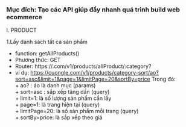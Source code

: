 ### Mục đích: Tạo các API giúp đẩy nhanh quá trình build web ecommerce

I. PRODUCT

1.Lấy danh sách tất cả sản phẩm
- function: getAllProducts()
- Phương thức: GET
- Router: https://<your-website>.com/v1/products/allProduct/:category?
- ví dụ: https://cuongle.com/v1/products/category-sort/ao?sort=asc&limit=1&page=1&limitPage=20&sortBy=price
         Trong đó:<br/>
         + ao? : áo là danh mục (params)<br/>
         + sort=asc : sắp xếp tăng dần (query)<br/>
         + limit=1: là số lượng sản phẩm cần lấy<br/>
         + page=1: là trang hiện tại (query)<br/>
         + limitPage=20: là số sản phẩm mỗi trang (query)<br/>
         + sortBy=price: là sắp xếp theo giá<br/>
